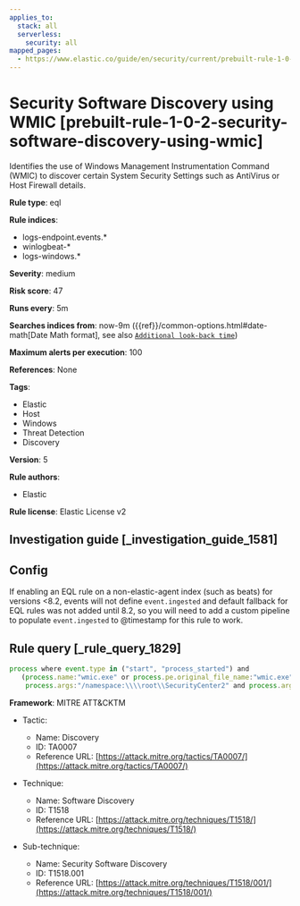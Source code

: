 ```yaml
---
applies_to:
  stack: all
  serverless:
    security: all
mapped_pages:
  - https://www.elastic.co/guide/en/security/current/prebuilt-rule-1-0-2-security-software-discovery-using-wmic.html
---
```


# Security Software Discovery using WMIC [prebuilt-rule-1-0-2-security-software-discovery-using-wmic]

Identifies the use of Windows Management Instrumentation Command (WMIC) to discover certain System Security Settings such as AntiVirus or Host Firewall details.

**Rule type**: eql

**Rule indices**:

* logs-endpoint.events.*
* winlogbeat-*
* logs-windows.*

**Severity**: medium

**Risk score**: 47

**Runs every**: 5m

**Searches indices from**: now-9m ({{ref}}/common-options.html#date-math[Date Math format], see also [`Additional look-back time`](docs-content://solutions/security/detect-and-alert/create-detection-rule.md#rule-schedule))

**Maximum alerts per execution**: 100

**References**: None

**Tags**:

* Elastic
* Host
* Windows
* Threat Detection
* Discovery

**Version**: 5

**Rule authors**:

* Elastic

**Rule license**: Elastic License v2

## Investigation guide [_investigation_guide_1581]

## Config

If enabling an EQL rule on a non-elastic-agent index (such as beats) for versions <8.2, events will not define `event.ingested` and default fallback for EQL rules was not added until 8.2, so you will need to add a custom pipeline to populate `event.ingested` to @timestamp for this rule to work.

## Rule query [_rule_query_1829]

```js
process where event.type in ("start", "process_started") and
   (process.name:"wmic.exe" or process.pe.original_file_name:"wmic.exe") and
    process.args:"/namespace:\\\\root\\SecurityCenter2" and process.args:"Get"
```

**Framework**: MITRE ATT&CKTM

* Tactic:

    * Name: Discovery
    * ID: TA0007
    * Reference URL: [https://attack.mitre.org/tactics/TA0007/](https://attack.mitre.org/tactics/TA0007/)

* Technique:

    * Name: Software Discovery
    * ID: T1518
    * Reference URL: [https://attack.mitre.org/techniques/T1518/](https://attack.mitre.org/techniques/T1518/)

* Sub-technique:

    * Name: Security Software Discovery
    * ID: T1518.001
    * Reference URL: [https://attack.mitre.org/techniques/T1518/001/](https://attack.mitre.org/techniques/T1518/001/)



